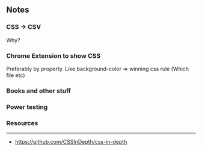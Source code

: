 ## Notes

### CSS -> CSV
Why?

### Chrome Extension to show CSS
Preferably by property. Like background-color => winning css rule (Which file etc)

### Books and other stuff

### Power testing

### Resources
---
-  https://github.com/CSSInDepth/css-in-depth
